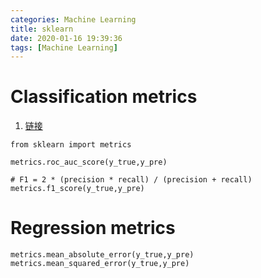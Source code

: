 ```yaml
---
categories: Machine Learning
title: sklearn
date: 2020-01-16 19:39:36
tags: [Machine Learning]
---
```

 
# Classification metrics
1. [链接](https://scikit-learn.org/stable/modules/model_evaluation.html#classification-metrics)
```
from sklearn import metrics

metrics.roc_auc_score(y_true,y_pre)

# F1 = 2 * (precision * recall) / (precision + recall)
metrics.f1_score(y_true,y_pre)
```

# Regression metrics
```
metrics.mean_absolute_error(y_true,y_pre)
metrics.mean_squared_error(y_true,y_pre)
```